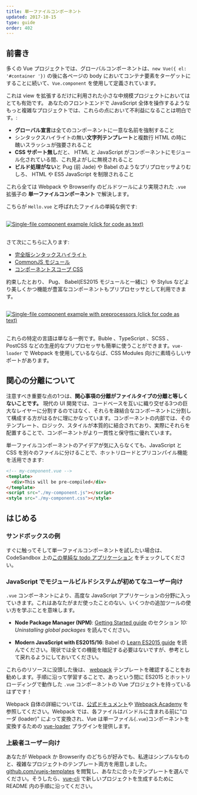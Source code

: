 ```yaml
---
title: 単一ファイルコンポーネント
updated: 2017-10-15
type: guide
order: 402
---
```


## 前書き

多くの Vue プロジェクトでは、グローバルコンポーネントは、`new Vue({ el: '#container '})` の後に各ページの body においてコンテナ要素をターゲットにすることに続いて、`Vue.component` を使用して定義されています。

これは view を拡張するだけに利用された小さな中規模プロジェクトにおいてはとても有効です。 あなたのフロントエンドで JavaScript 全体を操作するようなもっと複雑なプロジェクトでは、これらの点において不利益になることは明白です。:

- **グローバル宣言**は全てのコンポーネントに一意な名前を強制すること
- シンタックスハイライトの無い**文字列テンプレート**と複数行 HTML の時に醜いスラッシュが強要されること
- **CSS サポート無し**だと、 HTML と JavaScript がコンポーネントにモジュール化されている間、これ見よがしに無視されること
- **ビルド処理がない**と Pug (前 Jade) や Babel のようなプリプロセッサよりむしろ、 HTML や ES5 JavaScript を制限されること

これら全ては Webpack や Browserify のビルドツールにより実現された `.vue` 拡張子の **単一ファイルコンポーネント** で解決します。

こちらが `Hello.vue` と呼ばれたファイルの単純な例です:

<a href="https://gist.github.com/chrisvfritz/e2b6a6110e0829d78fa4aedf7cf6b235" target="_blank" rel="noopener noreferrer"><img src="/images/vue-component.png" alt="Single-file component example (click for code as text)" style="display: block; margin: 30px auto;"></a>

さて次にこちらに入ります:

- [完全版シンタックスハイライト](https://github.com/vuejs/awesome-vue#source-code-editing)
- [CommonJS モジュール](https://webpack.js.org/concepts/modules/#what-is-a-webpack-module)
- [コンポーネントスコープ CSS](https://vue-loader.vuejs.org/ja/features/scoped-css.html)

約束したとおり、 Pug、 Babel(ES2015 モジュールと一緒に）や Stylus などより美しくかつ機能が豊富なコンポーネントもプリプロセッサとして利用できます。

<a href="https://gist.github.com/chrisvfritz/1c9f2daea9bc078dcb47e9a82e5f7587" target="_blank" rel="noopener noreferrer"><img src="/images/vue-component-with-preprocessors.png" alt="Single-file component example with preprocessors (click for code as text)" style="display: block; margin: 30px auto;"></a>

これらの特定の言語は単なる一例です。Buble 、TypeScript 、SCSS 、PostCSS などの生産的なプリプロセッサも簡単に使うことができます。`vue-loader` で Webpack を使用しているならば、CSS Modules 向けに素晴らしいサポートがあります。

## 関心の分離について

注意すべき重要な点の1つは、**関心事項の分離がファイルタイプの分離と等しくないことです。** 現代の UI 開発では、コードベースを互いに織り交ぜる3つの巨大なレイヤーに分割するのではなく、それらを疎結合なコンポーネントに分割して構成する方がはるかに理にかなっています。コンポーネントの内部では、そのテンプレート、ロジック、スタイルが本質的に結合されており、実際にそれらを配置することで、コンポーネントがより一貫性と保守性に優れています。

単一ファイルコンポーネントのアイデアが気に入らなくても、JavaScript と CSS を別々のファイルに分けることで、ホットリロードとプリコンパイル機能を活用できます:

```html
<!-- my-component.vue -->
<template>
  <div>This will be pre-compiled</div>
</template>
<script src="./my-component.js"></script>
<style src="./my-component.css"></style>
```

## はじめる

### サンドボックスの例

すぐに触ってそして単一ファイルコンポーネントを試したい場合は、CodeSandbox 上の[この単純な todo アプリケーション](https://codesandbox.io/s/o29j95wx9) をチェックしてください。

### JavaScript でモジュールビルドシステムが初めてなユーザー向け

`.vue` コンポーネントにより、高度な JavaScript アプリケーションの分野に入っていきます。これはあなたがまだ使ったことのない、いくつかの追加ツールの使い方を学ぶことを意味します。

- **Node Package Manager (NPM)**: [Getting Started guide](https://docs.npmjs.com/getting-started/what-is-npm) のセクション _10: Uninstalling global packages_ を読んでください。

- **Modern JavaScript with ES2015/16**: Babel の [Learn ES2015 guide](https://babeljs.io/docs/learn-es2015/) を読んでください。現状では全ての機能を暗記する必要はないですが、参考として戻れるようにしておいてください。

これらのリソースに没頭した後は、 [webpack](https://github.com/vuejs-templates/webpack) テンプレートを確認することをお勧めします。手順に沿って学習することで、あっという間に ES2015 とホットリローディングで動作した `.vue` コンポーネントの Vue プロジェクトを持っているはずです！

Webpack 自体の詳細については、[公式ドキュメント](https://webpack.js.org/configuration/)や [Webpack Academy](https://webpack.academy/p/the-core-concepts) を参照してください。Webpack では、各ファイルはバンドルに含まれる前に"ローダ (loader)" によって変換され、Vue は単一ファイル(`.vue`)コンポーネントを変換するための [vue-loader](https://vue-loader.vuejs.org) プラグインを提供します。

### 上級者ユーザー向け

あなたが Webpack か Browserify のどちらが好みでも、私達はシンプルなものと、複雑なプロジェクトのテンプレート両方を用意しました。[github.com/vuejs-templates](https://github.com/vuejs-templates) を閲覧し、あなたに合ったテンプレートを選んでください。そうしたら、[vue-cli](https://github.com/vuejs/vue-cli) で新しいプロジェクトを生成するために README 内の手順に沿ってください。
